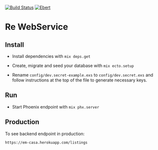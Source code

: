 [![Build Status](https://travis-ci.org/em-casa/re.svg?branch=master)](https://travis-ci.org/em-casa/re)
[![Ebert](https://ebertapp.io/github/em-casa/re.svg)](https://ebertapp.io/github/em-casa/re)
# Re WebService

## Install

  * Install dependencies with `mix deps.get`

  * Create, migrate and seed your database with `mix ecto.setup`
  * Rename `config/dev.secret-example.exs` to `config/dev.secret.exs` and follow instructions at the top of the file to generate necessary keys.

## Run

  * Start Phoenix endpoint with `mix phx.server`

## Production

To see backend endpoint in production:

`https://em-casa.herokuapp.com/listings`
